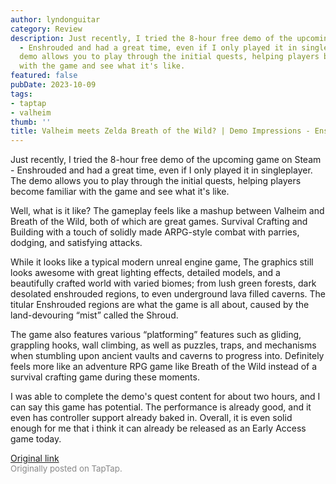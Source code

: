 ```yaml
---
author: lyndonguitar
category: Review
description: Just recently, I tried the 8-hour free demo of the upcoming game on Steam
  - Enshrouded and had a great time, even if I only played it in singleplayer. The
  demo allows you to play through the initial quests, helping players become familiar
  with the game and see what it's like.
featured: false
pubDate: 2023-10-09
tags:
- taptap
- valheim
thumb: ''
title: Valheim meets Zelda Breath of the Wild? | Demo Impressions - Enshrouded
---
```


Just recently, I tried the 8-hour free demo of the upcoming game on Steam - Enshrouded and had a great time, even if I only played it in singleplayer. The demo allows you to play through the initial quests, helping players become familiar with the game and see what it's like.

Well, what is it like?
The gameplay feels like a mashup between Valheim and Breath of the Wild, both of which are great games. Survival Crafting and Building with a touch of solidly made ARPG-style combat with parries, dodging, and satisfying attacks.

While it looks like a typical modern unreal engine game, The graphics still looks awesome with great lighting effects, detailed models, and a beautifully crafted world with varied biomes; from lush green forests, dark desolated enshrouded regions, to even underground lava filled caverns. The titular Enshrouded regions are what the game is all about, caused by the land-devouring “mist” called the Shroud.

The game also features various “platforming” features such as gliding, grappling hooks, wall climbing, as well as puzzles, traps, and mechanisms when stumbling upon ancient vaults and caverns to progress into. Definitely feels more like an adventure RPG game like Breath of the Wild instead of a survival crafting game during these moments.

I was able to complete the demo's quest content for about two hours, and I can say this game has potential. The performance is already good, and it even has controller support already baked in. Overall, it is even solid enough for me that i think it can already be released as an Early Access game today.

[Original link](https://www.taptap.io/post/6407368)<br><span style="font-size: 0.95em; color: #888;">Originally posted on TapTap.</span>